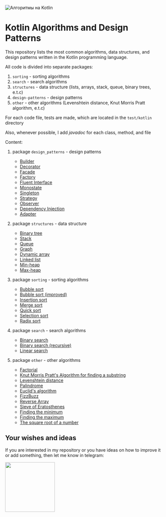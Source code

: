 ![Алгоритмы на Kotlin](https://github.com/KiberneticWorm/Kotlin-Algorithms-and-Design-Patterns/blob/master/assets/algo_english.png)

# Kotlin Algorithms and Design Patterns

This repository lists the most common algorithms, data structures, and design patterns written in the Kotlin programming language.

All code is divided into separate packages:

1. <code>sorting</code> - sorting algorithms
2. <code>search</code> - search algorithms
3. <code>structures</code> - data structure (lists, arrays, stack, queue, binary trees, e.t.c)
4. <code>design-patterns</code> - design patterns
5. <code>other</code> - other algorithms (Levenshtein distance, Knut Morris Pratt algorithm, e.t.c)

For each code file, tests are made, which are located in the <code>test/kotlin</code> directory

Also, whenever possible, I add *javadoc* for each class, method, and file

Content:

1. package <code>design_patterns</code> - design patterns
    * [Builder](https://github.com/KiberneticWorm/Kotlin-Algorithms-and-Design-Patterns/blob/master/src/main/kotlin/en/design_patterns/Builder.kt)
    * [Decorator](https://github.com/KiberneticWorm/Kotlin-Algorithms-and-Design-Patterns/blob/master/src/main/kotlin/en/design_patterns/Decorator.kt)
    * [Facade](https://github.com/KiberneticWorm/Kotlin-Algorithms-and-Design-Patterns/blob/master/src/main/kotlin/en/design_patterns/Facade.kt)
    * [Factory](https://github.com/KiberneticWorm/Kotlin-Algorithms-and-Design-Patterns/blob/master/src/main/kotlin/en/design_patterns/Factory.kt)
    * [Fluent Interface](https://github.com/KiberneticWorm/Kotlin-Algorithms-and-Design-Patterns/blob/master/src/main/kotlin/en/design_patterns/Fluent%20Interface%20Pattern.kt)
    * [Monostate](https://github.com/KiberneticWorm/Kotlin-Algorithms-and-Design-Patterns/blob/master/src/main/kotlin/en/design_patterns/Monostate.kt)
    * [Singleton](https://github.com/KiberneticWorm/Kotlin-Algorithms-and-Design-Patterns/blob/master/src/main/kotlin/en/design_patterns/Singleton.kt)
    * [Strategy](https://github.com/KiberneticWorm/Kotlin-Algorithms-and-Design-Patterns/blob/master/src/main/kotlin/en/design_patterns/Strategy.kt)
    * [Observer](https://github.com/KiberneticWorm/Kotlin-Algorithms-and-Design-Patterns/blob/master/src/main/kotlin/en/design_patterns/Observer.kt)
    * [Dependency Injection](https://github.com/KiberneticWorm/Kotlin-Algorithms-and-Design-Patterns/blob/master/src/main/kotlin/en/design_patterns/Dependency%20%20Injection.kt)
    * [Adapter](https://github.com/KiberneticWorm/Kotlin-Algorithms-and-Design-Patterns/blob/master/src/main/kotlin/en/design_patterns/Adapter.kt)

2. package <code>structures</code> - data structure
    * [Binary tree](https://github.com/KiberneticWorm/Kotlin-Algorithms-and-Design-Patterns/blob/master/src/main/kotlin/en/structures/BinaryTree.kt)
    * [Stack](https://github.com/KiberneticWorm/Kotlin-Algorithms-and-Design-Patterns/blob/master/src/main/kotlin/en/structures/Stack.kt)
    * [Queue](https://github.com/KiberneticWorm/Kotlin-Algorithms-and-Design-Patterns/blob/master/src/main/kotlin/en/structures/Queue.kt)
    * [Graph](https://github.com/KiberneticWorm/Kotlin-Algorithms-and-Design-Patterns/blob/master/src/main/kotlin/en/structures/Graph.kt)
    * [Dynamic array](https://github.com/KiberneticWorm/Kotlin-Algorithms-and-Design-Patterns/blob/master/src/main/kotlin/en/structures/DynamicArray.kt)
    * [Linked list](https://github.com/KiberneticWorm/Kotlin-Algorithms-and-Design-Patterns/blob/master/src/main/kotlin/en/structures/LinkedList.kt)
    * [Min-heap](https://github.com/KiberneticWorm/Kotlin-Algorithms-and-Design-Patterns/blob/master/src/main/kotlin/en/structures/MinHeap.kt)
    * [Max-heap](https://github.com/KiberneticWorm/Kotlin-Algorithms-and-Design-Patterns/blob/master/src/main/kotlin/en/structures/MaxHeap.kt)

3. package <code>sorting</code> - sorting algorithms
    * [Bubble sort](https://github.com/KiberneticWorm/Kotlin-Algorithms-and-Design-Patterns/blob/master/src/main/kotlin/en/sorting/BubbleSort.kt)
    * [Bubble sort (improved)](https://github.com/KiberneticWorm/Kotlin-Algorithms-and-Design-Patterns/blob/master/src/main/kotlin/en/sorting/BubbleSortImproved.kt)
    * [Insertion sort](https://github.com/KiberneticWorm/Kotlin-Algorithms-and-Design-Patterns/blob/master/src/main/kotlin/en/sorting/InsertionSort.kt)
    * [Merge sort](https://github.com/KiberneticWorm/Kotlin-Algorithms-and-Design-Patterns/blob/master/src/main/kotlin/en/sorting/MergeSort.kt)
    * [Quick sort](https://github.com/KiberneticWorm/Kotlin-Algorithms-and-Design-Patterns/blob/master/src/main/kotlin/en/sorting/QuickSort.kt)
    * [Selection sort](https://github.com/KiberneticWorm/Kotlin-Algorithms-and-Design-Patterns/blob/master/src/main/kotlin/en/sorting/SelectionSort.kt)
    * [Radix sort](https://github.com/KiberneticWorm/Kotlin-Algorithms-and-Design-Patterns/blob/master/src/main/kotlin/en/sorting/RadixSort.kt)

4. package <code>search</code> - search algorithms
    * [Binary search](https://github.com/KiberneticWorm/Kotlin-Algorithms-and-Design-Patterns/blob/master/src/main/kotlin/en/search/BinarySearch.kt)
    * [Binary search (recursive)](https://github.com/KiberneticWorm/Kotlin-Algorithms-and-Design-Patterns/blob/master/src/main/kotlin/search/BinarySearchRecursive.kt)
    * [Linear search](https://github.com/KiberneticWorm/Kotlin-Algorithms-and-Design-Patterns/blob/master/src/main/kotlin/en/search/LinearSearch.kt)

5. package <code>other</code> - other algorithms
    * [Factorial](https://github.com/KiberneticWorm/Kotlin-Algorithms-and-Design-Patterns/blob/master/src/main/kotlin/en/other/Factorial.kt)
    * [Knut Morris Pratt's Algorithm for finding a substring](https://github.com/KiberneticWorm/Kotlin-Algorithms-and-Design-Patterns/blob/master/src/main/kotlin/en/other/KnuthMorrisPratt.kt)
    * [Levenshtein distance](https://github.com/KiberneticWorm/Kotlin-Algorithms-and-Design-Patterns/blob/master/src/main/kotlin/en/other/LevensteinLength.kt)
    * [Palindrome](https://github.com/KiberneticWorm/Kotlin-Algorithms-and-Design-Patterns/blob/master/src/main/kotlin/en/other/Palindrome.kt)
    * [Euclid's algorithm](https://github.com/KiberneticWorm/Kotlin-Algorithms-and-Design-Patterns/blob/master/src/main/kotlin/en/other/Euclid.kt)
    * [FizzBuzz](https://github.com/KiberneticWorm/Kotlin-Algorithms-and-Design-Patterns/blob/master/src/main/kotlin/en/other/FizzBuzz.kt)
    * [Reverse Array](https://github.com/KiberneticWorm/Kotlin-Algorithms-and-Design-Patterns/blob/master/src/main/kotlin/en/other/ReverseArray.kt)
    * [Sieve of Eratosthenes](https://github.com/KiberneticWorm/Kotlin-Algorithms-and-Design-Patterns/blob/master/src/main/kotlin/en/other/SieveOfEratosthenes.kt)
    * [Finding the minimum](https://github.com/KiberneticWorm/Kotlin-Algorithms-and-Design-Patterns/blob/master/src/main/kotlin/en/other/Max.kt)
    * [Finding the maximum](https://github.com/KiberneticWorm/Kotlin-Algorithms-and-Design-Patterns/blob/master/src/main/kotlin/en/other/Min.kt)
    * [The square root of a number](https://github.com/KiberneticWorm/Kotlin-Algorithms-and-Design-Patterns/blob/master/src/main/kotlin/en/other/Sqrt.kt)

## Your wishes and ideas

If you are interested in my repository or you have ideas on how to improve it or add something, then let me know in telegram:

<a href="https://t.me/good_twilly"><img src="https://upload.wikimedia.org/wikipedia/commons/thumb/8/82/Telegram_logo.svg/1024px-Telegram_logo.svg.png" width=160 /></a>
